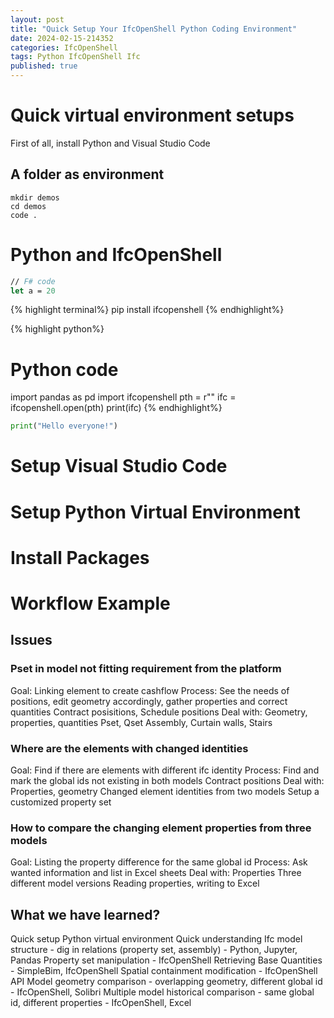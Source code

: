 ```yaml
---
layout: post
title: "Quick Setup Your IfcOpenShell Python Coding Environment"
date: 2024-02-15-214352 
categories: IfcOpenShell
tags: Python IfcOpenShell Ifc
published: true
---
```

<script src="/assets/signup/signup.js"></script>
<signup-component></signup-component>

# Quick virtual environment setups
First of all, install Python and Visual Studio Code


## A folder as environment
```terminal
mkdir demos
cd demos
code .
```
# **Python** and **IfcOpenShell**

```fsharp
// F# code
let a = 20
```

{% highlight terminal%}
pip install ifcopenshell
{% endhighlight%}

{% highlight python%}
# Python code
import pandas as pd
import ifcopenshell
pth = r""
ifc = ifcopenshell.open(pth)
print(ifc)
{% endhighlight%}

```python
print("Hello everyone!")
```

# Setup **Visual Studio Code**

# Setup Python **Virtual Environment**

# Install **Packages**

# **Workflow** Example

## Issues
### Pset in model not fitting requirement from the platform
Goal: Linking element to create cashflow
Process: See the needs of positions, edit geometry accordingly, gather properties and correct quantities
Contract posisitions, Schedule positions
Deal with:
    Geometry, properties, quantities
    Pset, Qset
    Assembly, Curtain walls, Stairs

### Where are the elements with changed identities
Goal: Find if there are elements with different ifc identity
Process: Find and mark the global ids not existing in both models
Contract positions
Deal with:
    Properties, geometry
    Changed element identities from two models
    Setup a customized property set


### How to compare the changing element properties from three models
Goal: Listing the property difference for the same global id
Process: Ask wanted information and list in Excel sheets
Deal with:
    Properties
    Three different model versions
    Reading properties, writing to Excel


## What we have learned?
Quick setup Python virtual environment
Quick understanding Ifc model structure - dig in relations (property set, assembly) - Python, Jupyter, Pandas
Property set manipulation - IfcOpenShell
Retrieving Base Quantities - SimpleBim, IfcOpenShell
Spatial containment modification - IfcOpenShell API
Model geometry comparison - overlapping geometry, different global id - IfcOpenShell, Solibri
Multiple model historical comparison - same global id, different properties - IfcOpenShell, Excel

